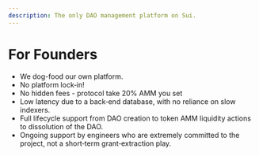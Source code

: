 ```yaml
---
description: The only DAO management platform on Sui.
---
```


# For Founders

* We dog-food our own platform.
* No platform lock‑in!
* No hidden fees - protocol take 20% AMM you set
* Low latency due to a back‑end database, with no reliance on slow indexers.
* Full lifecycle support from DAO creation to token AMM liquidity actions to dissolution of the DAO.
* Ongoing support by engineers who are extremely committed to the project, not a short‑term grant‑extraction play.
